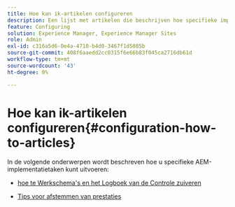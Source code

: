 ```yaml
---
title: Hoe kan ik-artikelen configureren
description: Een lijst met artikelen die beschrijven hoe specifieke implementatietaken in AEM kunnen worden uitgevoerd.
feature: Configuring
solution: Experience Manager, Experience Manager Sites
role: Admin
exl-id: c316a5d6-0e4a-4710-b4d0-3467f1d5085b
source-git-commit: 408f6aaedd2cc0315f6e66b83f045ca2716db61d
workflow-type: tm+mt
source-wordcount: '43'
ht-degree: 0%

---
```


# Hoe kan ik-artikelen configureren{#configuration-how-to-articles}

In de volgende onderwerpen wordt beschreven hoe u specifieke AEM-implementatietaken kunt uitvoeren:

<!--
* [How to Use the Log Viewer](https://helpx.adobe.com/experience-manager/kb/logsviewer.html)
-->

* [&#x200B; hoe te Werkschema&#39;s en het Logboek van de Controle zuiveren &#x200B;](https://experienceleague.adobe.com/nl/docs/experience-cloud-kcs/kbarticles/ka-24590)

* [Tips voor afstemmen van prestaties](/help/sites-deploying/configuring-performance.md)

<!--
* [How to Remove Features From the Welcome Screen](/help/sites-developing/customizing-the-welcome-console.md)

* [How to Turn Off the Location Tracker Feature](https://helpx.adobe.com/experience-manager/kb/turn-off-geolocation.html)
-->
